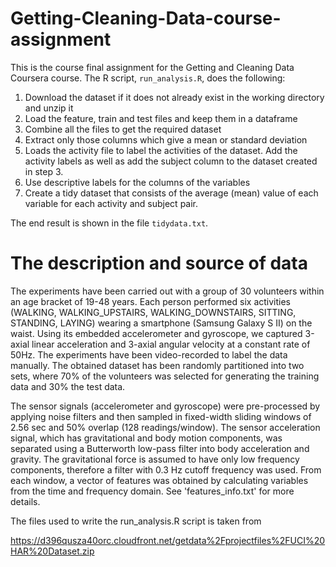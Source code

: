 # Getting-Cleaning-Data-course-assignment
This is the course final assignment for the Getting and Cleaning Data Coursera course.
The R script, `run_analysis.R`, does the following:

1. Download the dataset if it does not already exist in the working directory and unzip it
2. Load the feature, train and test files and keep them in a dataframe
4. Combine all the files to get the required dataset 
3. Extract only those columns which give a mean or standard deviation
4. Loads the activity file to label the activities of the dataset. Add the activity labels as well as add the subject column to the dataset created in step 3.
5. Use descriptive labels for the columns of the variables
6. Create a tidy dataset that consists of the average (mean) value of each
   variable for each activity and subject pair.

The end result is shown in the file `tidydata.txt`.

# The description and source of data

The experiments have been carried out with a group of 30 volunteers within an age bracket of 19-48 years. Each person performed six activities (WALKING, WALKING_UPSTAIRS, WALKING_DOWNSTAIRS, SITTING, STANDING, LAYING) wearing a smartphone (Samsung Galaxy S II) on the waist. Using its embedded accelerometer and gyroscope, we captured 3-axial linear acceleration and 3-axial angular velocity at a constant rate of 50Hz. The experiments have been video-recorded to label the data manually. The obtained dataset has been randomly partitioned into two sets, where 70% of the volunteers was selected for generating the training data and 30% the test data. 

The sensor signals (accelerometer and gyroscope) were pre-processed by applying noise filters and then sampled in fixed-width sliding windows of 2.56 sec and 50% overlap (128 readings/window). The sensor acceleration signal, which has gravitational and body motion components, was separated using a Butterworth low-pass filter into body acceleration and gravity. The gravitational force is assumed to have only low frequency components, therefore a filter with 0.3 Hz cutoff frequency was used. From each window, a vector of features was obtained by calculating variables from the time and frequency domain. See 'features_info.txt' for more details. 

The files used to write the run_analysis.R script is taken from 

https://d396qusza40orc.cloudfront.net/getdata%2Fprojectfiles%2FUCI%20HAR%20Dataset.zip
